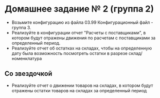 # Домашнее задание № 2 (группа 2) #

* Возьмите конфигурацию из файла 03.99 Конфигурационный файл - группа 3. 
* Реализуйте в конфигурации отчет "Расчеты с поставщиками", в котором будут отражены движения по расчетам с поставщиками за определенный период. 
* Реализуйте отчет об остатках на складах, чтобы на определенную дату была возможность посмотреть остатки в разрезе склад/номенклатура

## Со звездочкой ##

* Реализуйте отчет о движении товаров на складах, в котором будут отражены остатки товаров на складах за определенный период